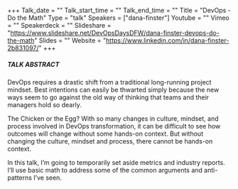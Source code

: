 +++
Talk_date = ""
Talk_start_time = ""
Talk_end_time = ""
Title = "DevOps - Do the Math"
Type = "talk"
Speakers = ["dana-finster"]
Youtube = ""
Vimeo = ""
Speakerdeck = ""
Slideshare = "https://www.slideshare.net/DevOpsDaysDFW/dana-finster-devops-do-the-math"
Slides = ""
Website = "https://www.linkedin.com/in/dana-finster-2b831097/"
+++

##### TALK ABSTRACT

DevOps requires a drastic shift from a traditional long-running project mindset. Best intentions can easily be thwarted simply because the new ways seem to go against the old way of thinking that teams and their managers hold so dearly.

The Chicken or the Egg? With so many changes in culture, mindset, and process involved in DevOps transformation, it can be difficult to see how outcomes will change without some hands-on context. But without changing the culture, mindset and process, there cannot be hands-on context.

In this talk, I’m going to temporarily set aside metrics and industry reports. I’ll use basic math to address some of the common arguments and anti-patterns I’ve seen.